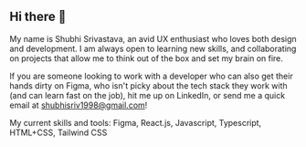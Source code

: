 ## Hi there 👋

My name is Shubhi Srivastava, an avid UX enthusiast who loves both design and development. 
I am always open to learning new skills, and collaborating on projects that allow me to think out of the box and set my brain on fire. 

If you are someone looking to work with a developer who can also get their hands dirty on Figma, who isn't picky about the tech stack they work with (and can learn fast on the job), hit me up on LinkedIn, or send me a quick email at shubhisriv1998@gmail.com!

My current skills and tools: Figma, React.js, Javascript, Typescript, HTML+CSS, Tailwind CSS
